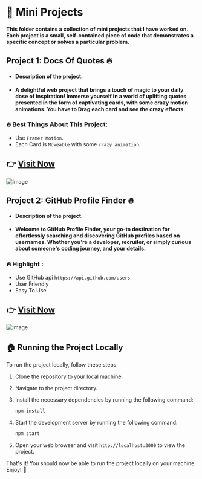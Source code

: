 # 🚀 Mini Projects

**This folder contains a collection of mini projects that I have worked on. Each project is a small, self-contained piece of code that demonstrates a specific concept or solves a particular problem.**

## Project 1: Docs Of Quotes 🔥

- #### **Description of the project.**

- **A delightful web project that brings a touch of magic to your daily dose of inspiration! Immerse yourself in a world of uplifting quotes presented in the form of captivating cards, with some crazy motion animations. You have to Drag each card and see the crazy effects.**

### 🔥 Best Things About This Project:
- Use `Framer Motion`.
- Each Card is `Moveable` with some `crazy animation`.

## 👉 [**Visit Now**](https://quotesdocs.netlify.app/)
![Image](https://raw.githubusercontent.com/debapriyo007/Mini-Projects/main/ReadMe%20Images/Screenshot%202024-01-20%20at%209.29.07%E2%80%AFAM.png)

## Project 2: GitHub Profile Finder 🔥

- #### **Description of the project.**

- **Welcome to GitHub Profile Finder, your go-to destination for effortlessly searching and discovering GitHub profiles based on usernames. Whether you're a developer, recruiter, or simply curious about someone's coding journey, and your details.**

### 🔥 Highlight :
- Use GitHub api `https://api.github.com/users`.
- User Friendly
- Easy To Use

## 👉 [**Visit Now**]()
![Image]()

## 🏠 Running the Project Locally

To run the project locally, follow these steps:

1. Clone the repository to your local machine.
2. Navigate to the project directory.
3. Install the necessary dependencies by running the following command:

    ```bash
    npm install
    ```

4. Start the development server by running the following command:

    ```bash
    npm start
    ```

5. Open your web browser and visit `http://localhost:3000` to view the project.

That's it! You should now be able to run the project locally on your machine. Enjoy! 🎉




